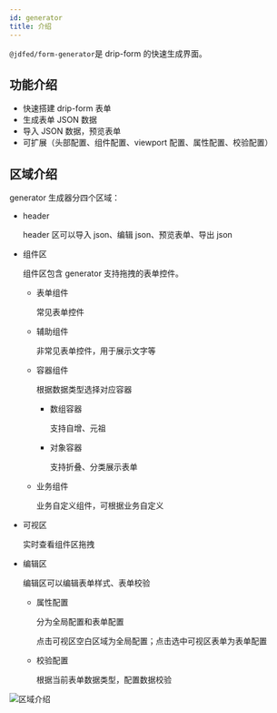 ```yaml
---
id: generator
title: 介绍
---
```


`@jdfed/form-generator`是 drip-form 的快速生成界面。

## 功能介绍

- 快速搭建 drip-form 表单
- 生成表单 JSON 数据
- 导入 JSON 数据，预览表单
- 可扩展（头部配置、组件配置、viewport 配置、属性配置、校验配置）

## 区域介绍

generator 生成器分四个区域：

- header

  header 区可以导入 json、编辑 json、预览表单、导出 json

- 组件区

  组件区包含 generator 支持拖拽的表单控件。

  - 表单组件

    常见表单控件

  - 辅助组件

    非常见表单控件，用于展示文字等

  - 容器组件

    根据数据类型选择对应容器

    - 数组容器

      支持自增、元祖

    - 对象容器

      支持折叠、分类展示表单

  - 业务组件

    业务自定义组件，可根据业务自定义

- 可视区

  实时查看组件区拖拽

- 编辑区

  编辑区可以编辑表单样式、表单校验

  - 属性配置

    分为全局配置和表单配置

    点击可视区空白区域为全局配置；点击选中可视区表单为表单配置

  - 校验配置

    根据当前表单数据类型，配置数据校验

![区域介绍](https://img12.360buyimg.com/imagetools/jfs/t1/141441/38/25321/381697/61ad7e08Eb9df5f95/ed48fe25a2e01779.jpg)
